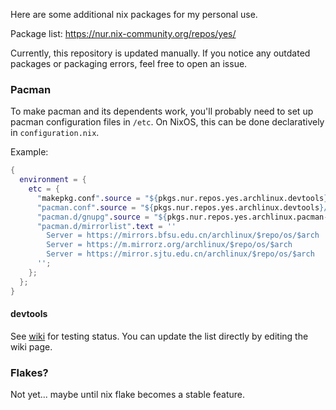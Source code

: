 Here are some additional nix packages for my personal use.

Package list: https://nur.nix-community.org/repos/yes/

Currently, this repository is updated manually. If you notice any outdated packages or packaging errors, feel free to open an issue.

### Pacman
To make pacman and its dependents work, you'll probably need to set up pacman configuration files in `/etc`. On NixOS, this can be done declaratively in `configuration.nix`.

Example:

```nix
{
  environment = {
    etc = {
      "makepkg.conf".source = "${pkgs.nur.repos.yes.archlinux.devtools}/share/devtools/makepkg-x86_64.conf";
      "pacman.conf".source = "${pkgs.nur.repos.yes.archlinux.devtools}/share/devtools/pacman-extra.conf";
      "pacman.d/gnupg".source = "${pkgs.nur.repos.yes.archlinux.pacman-gnupg}/etc/pacman.d/gnupg";
      "pacman.d/mirrorlist".text = ''
        Server = https://mirrors.bfsu.edu.cn/archlinux/$repo/os/$arch
        Server = https://m.mirrorz.org/archlinux/$repo/os/$arch
        Server = https://mirror.sjtu.edu.cn/archlinux/$repo/os/$arch
      '';
    };
  };
}
```

#### devtools
See [wiki](https://github.com/SamLukeYes/nix-custom-packages/wiki/Arch-Linux-devtools) for testing status. You can update the list directly by editing the wiki page.

### Flakes?
Not yet... maybe until nix flake becomes a stable feature.
